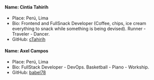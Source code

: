 #### Name: Cintia Tahirih
- Place: Perú, Lima
- Bio: Frontend and FullSnack Developer (Coffee, chips, ice cream everything to snack while something is being devised). Runner - Traveler - Dancer.
- GitHub: [cTahirih](https://github.com/cTahirih)


#### Name: Axel Campos
- Place: Perú, Lima
- Bio: FullStack Developer - DevOps. Basketball - Piano - Workship.
- GitHub: [babel78](https://github.com/Babel78)